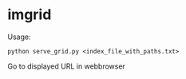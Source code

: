 imgrid
======

Usage:

    python serve_grid.py <index_file_with_paths.txt>

Go to displayed URL in webbrowser
